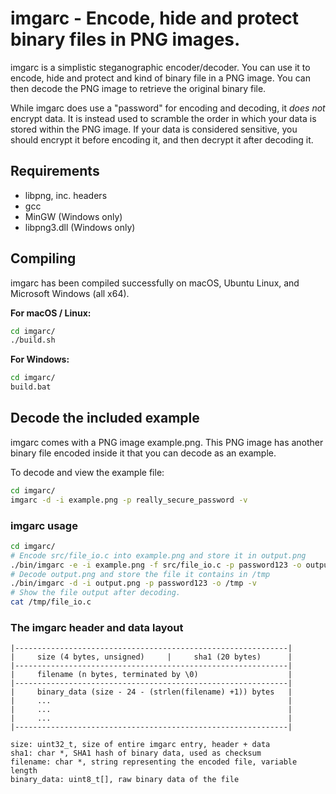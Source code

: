 # imgarc - Encode, hide and protect binary files in PNG images.

imgarc is a simplistic steganographic encoder/decoder. You can use it to encode, hide and protect
and kind of binary file in a PNG image. You can then decode the PNG image to retrieve the original binary file.

While imgarc does use a "password" for encoding and decoding, it _does not_ encrypt data. It is instead used to
scramble the order in which your data is stored within the PNG image. If your data is considered sensitive,
you should encrypt it before encoding it, and then decrypt it after decoding it.

## Requirements

* libpng, inc. headers
* gcc
* MinGW (Windows only)
* libpng3.dll (Windows only)

## Compiling

imgarc has been compiled successfully on macOS, Ubuntu Linux, and
Microsoft Windows (all x64).

__For macOS / Linux:__

```bash
cd imgarc/
./build.sh
```

__For Windows:__

```bash
cd imgarc/
build.bat
```

## Decode the included example
imgarc comes with a PNG image example.png. This PNG image has another binary
file encoded inside it that you can decode as an example.

To decode and view the example file:

```bash
cd imgarc/
imgarc -d -i example.png -p really_secure_password -v
```

### imgarc usage

```bash
cd imgarc/
# Encode src/file_io.c into example.png and store it in output.png
./bin/imgarc -e -i example.png -f src/file_io.c -p password123 -o output.png -v
# Decode output.png and store the file it contains in /tmp
./bin/imgarc -d -i output.png -p password123 -o /tmp -v
# Show the file output after decoding.
cat /tmp/file_io.c
```
### The imgarc header and data layout

```
|-------------------------------------------------------------|
|     size (4 bytes, unsigned)     |     sha1 (20 bytes)      |
|-------------------------------------------------------------|
|     filename (n bytes, terminated by \0)                    |
|-------------------------------------------------------------|
|     binary_data (size - 24 - (strlen(filename) +1)) bytes   |
|     ...                                                     |
|     ...                                                     |
|     ...                                                     |
|-------------------------------------------------------------|

size: uint32_t, size of entire imgarc entry, header + data
sha1: char *, SHA1 hash of binary data, used as checksum
filename: char *, string representing the encoded file, variable length
binary_data: uint8_t[], raw binary data of the file

```
